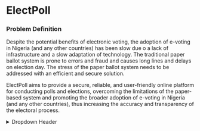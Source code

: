 # ElectPoll

### Problem Definition

Despite the potential benefits of electronic voting, the adoption of e-voting in Nigeria (and any other countries) has been slow due o a lack of infrastructure and a slow adaptation of technology. The traditional paper ballot system is prone to errors and fraud and causes long lines and delays on election day. The stress of the paper ballot system needs to be addressed with an efficient and secure solution.

ElectPoll aims to provide a secure, reliable, and user-friendly online platform for conducting polls and elections, overcoming the limitations of the paper-based system and promoting the broader adoption of e-voting in Nigeria (and any other countries), thus increasing the accuracy and transparency of the electoral process.

<details>
  <summary>Dropdown Header</summary>
  
  This is the content that will be hidden until the dropdown is expanded.
</details>
